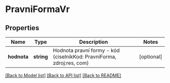 # PravniFormaVr

## Properties
Name | Type | Description | Notes
------------ | ------------- | ------------- | -------------
**hodnota** | **string** | Hodnota pravní formy - kód (ciselnikKod: PravniForma, zdroj:res, com) | [optional] 

[[Back to Model list]](../../README.md#documentation-for-models) [[Back to API list]](../../README.md#documentation-for-api-endpoints) [[Back to README]](../../README.md)

